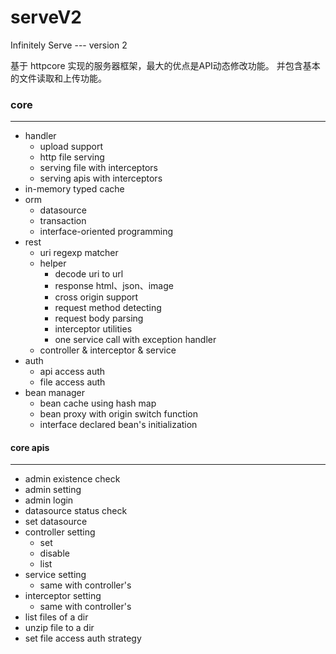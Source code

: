 # serveV2

Infinitely Serve --- version 2

基于 httpcore 实现的服务器框架，最大的优点是API动态修改功能。
并包含基本的文件读取和上传功能。

### core

---

* handler
    * upload support
    * http file serving
    * serving file with interceptors
    * serving apis with interceptors
* in-memory typed cache
* orm
    * datasource
    * transaction
    * interface-oriented programming
* rest
    * uri regexp matcher
    * helper
        * decode uri to url
        * response html、json、image
        * cross origin support
        * request method detecting
        * request body parsing
        * interceptor utilities
        * one service call with exception handler
    * controller & interceptor & service
* auth
    * api access auth
    * file access auth
* bean manager
    * bean cache using hash map
    * bean proxy with origin switch function
    * interface declared bean's initialization

#### core apis

---

* admin existence check
* admin setting
* admin login
* datasource status check
* set datasource
* controller setting
    * set
    * disable
    * list
* service setting
    * same with controller's
* interceptor setting
    * same with controller's
* list files of a dir
* unzip file to a dir
* set file access auth strategy